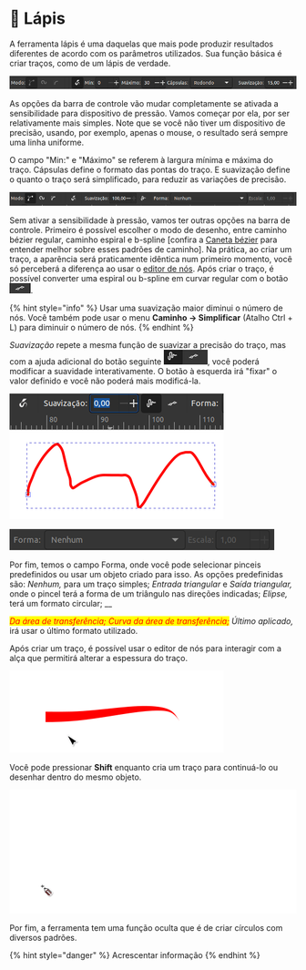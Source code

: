 # 🔴 Lápis

A ferramenta lápis é uma daquelas que mais pode produzir resultados diferentes de acordo com os parâmetros utilizados. Sua função básica é criar traços, como de um lápis de verdade.

![](<../.gitbook/assets/image (8).png>)

As opções da barra de controle vão mudar completamente se ativada a sensibilidade para dispositivo de pressão. Vamos começar por ela, por ser relativamente mais simples. Note que se você não tiver um dispositivo de precisão, usando, por exemplo, apenas o mouse, o resultado será sempre uma linha uniforme.&#x20;

O campo "Min:" e "Máximo" se referem à largura mínima e máxima do traço. Cápsulas define o formato das pontas do traço. E suavização define o quanto o traço será simplificado, para reduzir as variações de precisão.

![](<../.gitbook/assets/image (18).png>)

Sem ativar a sensibilidade à pressão, vamos ter outras opções na barra de controle. Primeiro é possível escolher o modo de desenho, entre caminho bézier regular, caminho espiral e b-spline \[confira a [Caneta bézier](caneta-bezier.md) para entender melhor sobre esses padrões de caminho]. Na prática, ao criar um traço, a aparência será praticamente idêntica num primeiro momento, você só perceberá a diferença ao usar o [editor de nós](editor-de-nos.md). Após criar o traço, é possível converter uma espiral ou b-spline em curvar regular com o botão ![](<../.gitbook/assets/image (24).png>).

{% hint style="info" %}
Usar uma suavização maior diminui o número de nós. Você também pode usar o menu **Caminho → Simplificar** (Atalho Ctrl + L) para diminuir o número de nós.
{% endhint %}

_Suavização_ repete a mesma função de suavizar a precisão do traço, mas com a ajuda adicional do botão seguinte ![](<../.gitbook/assets/image (33).png>), você poderá modificar a suavidade interativamente. O botão à esquerda irá "fixar" o valor definido e você não poderá mais modificá-la.

![](<../.gitbook/assets/Peek 06-07-2022 03-31.gif>)

![](<../.gitbook/assets/image (9).png>)

Por fim, temos o campo Forma, onde você pode selecionar pinceis predefinidos ou usar um objeto criado para isso. As opções predefinidas são: _Nenhum,_ para um traço simples; _Entrada triangular_ e _Saída triangular,_ onde o pincel terá a forma de um triângulo nas direções indicadas; _Elipse,_ terá um formato circular; __&#x20;

_<mark style="color:red;">Da área de transferência; Curva da área de transferência;</mark> Último aplicado,_ irá usar o último formato utilizado.&#x20;

Após criar um traço, é possível usar o editor de nós para interagir com a alça que permitirá alterar a espessura do traço.

![](<../.gitbook/assets/Peek 07-07-2022 02-21.gif>)

Você pode pressionar **Shift** enquanto cria um traço para continuá-lo ou desenhar dentro do mesmo objeto.&#x20;

![](<../.gitbook/assets/Peek 07-07-2022 02-37.gif>)

Por fim, a ferramenta tem uma função oculta que é de criar círculos com diversos padrões.

{% hint style="danger" %}
Acrescentar informação
{% endhint %}
